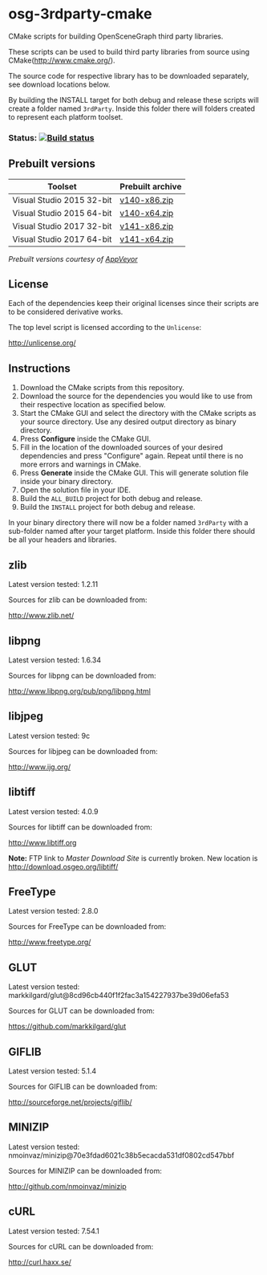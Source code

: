 osg-3rdparty-cmake
==================

CMake scripts for building OpenSceneGraph third party libraries.

These scripts can be used to build third party libraries from source using CMake(http://www.cmake.org/). 

The source code for respective library has to be downloaded separately, see download locations below.

By building the INSTALL target for both debug and release these scripts will create a folder named `3rdParty`.
Inside this folder there will folders created to represent each platform toolset.


### Status: [![Build status](https://ci.appveyor.com/api/projects/status/xtrxxowo68nyrj9m?svg=true)](https://ci.appveyor.com/project/bjornblissing/osg-3rdparty-cmake)


Prebuilt versions
----------------

Toolset | Prebuilt archive
------------ | -------------
Visual Studio 2015 32-bit | [v140-x86.zip](https://ci.appveyor.com/api/projects/bjornblissing/osg-3rdparty-cmake/artifacts/v140-x86.zip?job=Environment%3A+Name%3Dv140-x86%2C+APPVEYOR_BUILD_WORKER_IMAGE%3DVisual+Studio+2015%2C+Generator%3DVisual+Studio+14+2015)
Visual Studio 2015 64-bit | [v140-x64.zip](https://ci.appveyor.com/api/projects/bjornblissing/osg-3rdparty-cmake/artifacts/v140-x64.zip?job=Environment%3A+Name%3Dv140-x64%2C+APPVEYOR_BUILD_WORKER_IMAGE%3DVisual+Studio+2015%2C+Generator%3DVisual+Studio+14+2015+Win64)
Visual Studio 2017 32-bit | [v141-x86.zip](https://ci.appveyor.com/api/projects/bjornblissing/osg-3rdparty-cmake/artifacts/v141-x86.zip?job=Environment%3A+Name%3Dv141-x86%2C+APPVEYOR_BUILD_WORKER_IMAGE%3DVisual+Studio+2017%2C+Generator%3DVisual+Studio+15+2017)
Visual Studio 2017 64-bit | [v141-x64.zip](https://ci.appveyor.com/api/projects/bjornblissing/osg-3rdparty-cmake/artifacts/v141-x64.zip?job=Environment%3A+Name%3Dv141-x64%2C+APPVEYOR_BUILD_WORKER_IMAGE%3DVisual+Studio+2017%2C+Generator%3DVisual+Studio+15+2017+Win64)


_Prebuilt versions courtesy of [AppVeyor](https://www.appveyor.com)_


License
-------

Each of the dependencies keep their original licenses since their scripts are to be considered derivative works. 

The top level script is licensed according to the `Unlicense`:

http://unlicense.org/


Instructions
------------

1. Download the CMake scripts from this repository.
2. Download the source for the dependencies you would like to use from their respective location as specified below.
3. Start the CMake GUI and select the directory with the CMake scripts as your source directory. Use any desired output directory as binary directory.
4. Press **Configure** inside the CMake GUI. 
5. Fill in the location of the downloaded sources of your desired dependencies and press "Configure" again. Repeat until there is no more errors and warnings in CMake. 
6. Press **Generate** inside the CMake GUI. This will generate solution file inside your binary directory.
7. Open the solution file in your IDE.
8. Build the `ALL_BUILD` project for both debug and release.
9. Build the `INSTALL` project for both debug and release.

In your binary directory there will now be a folder named `3rdParty` with a sub-folder named after your target platform. Inside this folder there should be all your headers and libraries.


zlib
----
Latest version tested: 1.2.11

Sources for zlib can be downloaded from:

http://www.zlib.net/


libpng
------
Latest version tested: 1.6.34

Sources for libpng can be downloaded from:

http://www.libpng.org/pub/png/libpng.html


libjpeg
-------
Latest version tested: 9c

Sources for libjpeg can be downloaded from:

http://www.ijg.org/


libtiff
-------
Latest version tested: 4.0.9

Sources for libtiff can be downloaded from:

http://www.libtiff.org

**Note:** FTP link to *Master Download Site* is currently broken. New location is http://download.osgeo.org/libtiff/


FreeType
--------
Latest version tested: 2.8.0

Sources for FreeType can be downloaded from:

http://www.freetype.org/


GLUT
----
Latest version tested: markkilgard/glut@8cd96cb440f1f2fac3a154227937be39d06efa53

Sources for GLUT can be downloaded from:

https://github.com/markkilgard/glut


GIFLIB
------
Latest version tested: 5.1.4

Sources for GIFLIB can be downloaded from:

http://sourceforge.net/projects/giflib/


MINIZIP
-------

Latest version tested: nmoinvaz/minizip@70e3fdad6021c38b5ecacda531df0802cd547bbf

Sources for MINIZIP can be downloaded from:

http://github.com/nmoinvaz/minizip


cURL
----

Latest version tested: 7.54.1

Sources for cURL can be downloaded from:

http://curl.haxx.se/
